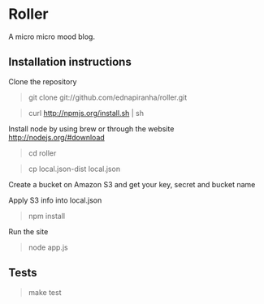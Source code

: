 # Roller

A micro micro mood blog.

## Installation instructions

Clone the repository

> git clone git://github.com/ednapiranha/roller.git

> curl http://npmjs.org/install.sh | sh

Install node by using brew or through the website http://nodejs.org/#download

> cd roller

> cp local.json-dist local.json

Create a bucket on Amazon S3 and get your key, secret and bucket name

Apply S3 info into local.json

> npm install

Run the site

> node app.js

## Tests

> make test